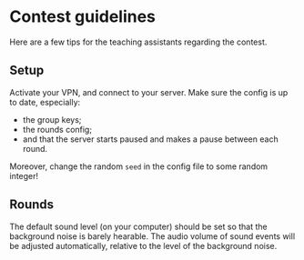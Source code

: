 # Contest guidelines

Here are a few tips for the teaching assistants regarding the contest.

## Setup

Activate your VPN, and connect to your server. Make sure the config is up to date, especially:

- the group keys;
- the rounds config;
- and that the server starts paused and makes a pause between each round.

Moreover, change the random `seed` in the config file to some random integer!

## Rounds

The default sound level (on your computer) should be set so that the background
noise is barely hearable. The audio volume of sound events will be adjusted automatically,
relative to the level of the background noise.

